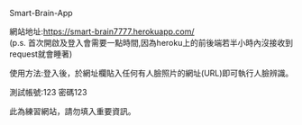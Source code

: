 Smart-Brain-App

網站地址:https://smart-brain7777.herokuapp.com/    
(p.s. 首次開啟及登入會需要一點時間,因為heroku上的前後端若半小時內沒接收到request就會睡著)

使用方法:登入後，於網址欄貼入任何有人臉照片的網址(URL)即可執行人臉辨識。

測試帳號:123  密碼123

此為練習網站，請勿填入重要資訊。 
